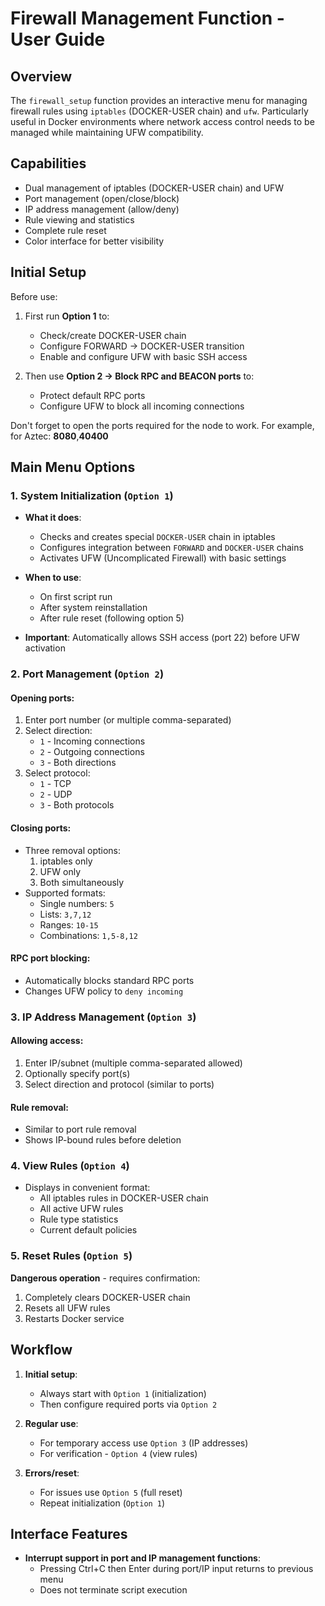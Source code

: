# Firewall Management Function - User Guide

## Overview

The `firewall_setup` function provides an interactive menu for managing firewall rules using `iptables` (DOCKER-USER chain) and `ufw`. Particularly useful in Docker environments where network access control needs to be managed while maintaining UFW compatibility.

## Capabilities

- Dual management of iptables (DOCKER-USER chain) and UFW
- Port management (open/close/block)
- IP address management (allow/deny)
- Rule viewing and statistics
- Complete rule reset
- Color interface for better visibility

## Initial Setup

Before use:

1. First run **Option 1** to:
    - Check/create DOCKER-USER chain
    - Configure FORWARD -> DOCKER-USER transition
    - Enable and configure UFW with basic SSH access

2. Then use **Option 2 → Block RPC and BEACON ports** to:
    - Protect default RPC ports
    - Configure UFW to block all incoming connections

Don't forget to open the ports required for the node to work. For example, for Aztec: **8080**,**40400**

## Main Menu Options

### 1. System Initialization (`Option 1`)
- **What it does**:
    - Checks and creates special `DOCKER-USER` chain in iptables
    - Configures integration between `FORWARD` and `DOCKER-USER` chains
    - Activates UFW (Uncomplicated Firewall) with basic settings

- **When to use**:
    - On first script run
    - After system reinstallation
    - After rule reset (following option 5)

- **Important**: Automatically allows SSH access (port 22) before UFW activation

### 2. Port Management (`Option 2`)
#### Opening ports:
1. Enter port number (or multiple comma-separated)
2. Select direction:
    - `1` - Incoming connections
    - `2` - Outgoing connections
    - `3` - Both directions
3. Select protocol:
    - `1` - TCP
    - `2` - UDP
    - `3` - Both protocols

#### Closing ports:
- Three removal options:
    1. iptables only
    2. UFW only
    3. Both simultaneously
- Supported formats:
    - Single numbers: `5`
    - Lists: `3,7,12`
    - Ranges: `10-15`
    - Combinations: `1,5-8,12`

#### RPC port blocking:
- Automatically blocks standard RPC ports
- Changes UFW policy to `deny incoming`

### 3. IP Address Management (`Option 3`)
#### Allowing access:
1. Enter IP/subnet (multiple comma-separated allowed)
2. Optionally specify port(s)
3. Select direction and protocol (similar to ports)

#### Rule removal:
- Similar to port rule removal
- Shows IP-bound rules before deletion

### 4. View Rules (`Option 4`)
- Displays in convenient format:
    - All iptables rules in DOCKER-USER chain
    - All active UFW rules
    - Rule type statistics
    - Current default policies

### 5. Reset Rules (`Option 5`)
**Dangerous operation** - requires confirmation:
1. Completely clears DOCKER-USER chain
2. Resets all UFW rules
3. Restarts Docker service

## Workflow

1. **Initial setup**:
    - Always start with `Option 1` (initialization)
    - Then configure required ports via `Option 2`

2. **Regular use**:
    - For temporary access use `Option 3` (IP addresses)
    - For verification - `Option 4` (view rules)

3. **Errors/reset**:
    - For issues use `Option 5` (full reset)
    - Repeat initialization (`Option 1`)

## Interface Features

- **Interrupt support in port and IP management functions**:
    - Pressing Ctrl+C then Enter during port/IP input returns to previous menu
    - Does not terminate script execution

